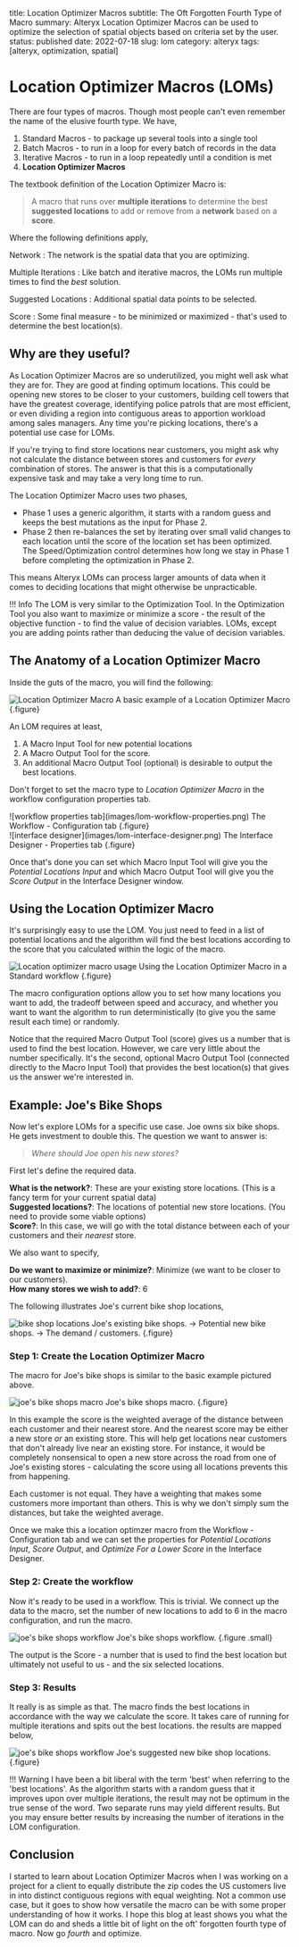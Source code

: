 title: Location Optimizer Macros
subtitle: The Oft Forgotten Fourth Type of Macro
summary: Alteryx Location Optimizer Macros can be used to optimize the selection of spatial objects based on criteria set by the user.
status: published
date: 2022-07-18
slug: lom
category: alteryx
tags: [alteryx, optimization, spatial]


# Location Optimizer Macros (LOMs)

There are four types of macros. Though most people can't even remember the name of the elusive fourth type. We have,

1. Standard Macros - to package up several tools into a single tool
2. Batch Macros - to run in a loop for every batch of records in the data
3. Iterative Macros - to run in a loop repeatedly until a condition is met
4. **Location Optimizer Macros**

The textbook definition of the Location Optimizer Macro is:

> A macro that runs over **multiple iterations** to determine the best **suggested locations** to add or remove from a **network** based on a **score**.

<!-- The **network** here just refers to your spatial data.  The **multiple iterations** means that like the Batch and Iterative macros, the LOMs with run multiple times to find a solution. The **suggested locations** are additional spatial data points from which you are selecting from. And the **score** is some final measure - to be minimized or maximized - that's used to determine the best location(s). -->

Where the following definitions apply,

Network
: The network is the spatial data that you are optimizing.

Multiple Iterations
: Like batch and iterative macros, the LOMs run multiple times to find the _best_ solution.

Suggested Locations
: Additional spatial data points to be selected.

Score
: Some final measure - to be minimized or maximized - that's used to determine the best location(s).


## Why are they useful?  

As Location Optimizer Macros are so underutilized, you might well ask what they are for. They are good at finding optimum locations. This could be opening new stores to be closer to your customers, building cell towers that have the greatest coverage, identifying police patrols that are most efficient, or even dividing a region into contiguous areas to apportion workload among sales managers. Any time you're picking locations, there's a potential use case for LOMs. 

If you're trying to find store locations near customers, you might ask why not calculate the distance between stores and customers for _every_ combination of stores. The answer is that this is a computationally expensive task and may take a very long time to run.  

The Location Optimizer Macro uses two phases,

* Phase 1 uses a generic algorithm, it starts with a random guess and keeps the best mutations as the input for Phase 2. 
* Phase 2 then re-balances the set by iterating over small valid changes to each location until the score of the location set has been optimized.  
The Speed/Optimization control determines how long we stay in Phase 1 before completing the optimization in Phase 2.


This means Alteryx LOMs can process larger amounts of data when it comes to deciding locations that might otherwise be unpracticable. 

!!! Info
    The LOM is very similar to the Optimization Tool. In the Optimization Tool you also want to maximize or minimize a score - the result of the objective function - to find the value of decision variables. LOMs, except you are adding points rather than deducing the value of decision variables.

## The Anatomy of a Location Optimizer Macro
Inside the guts of the macro, you will find the following:

![Location Optimizer Macro](images/lom-macro.png)
A basic example of a Location Optimizer Macro
{.figure}

An LOM requires at least,  

1. A Macro Input Tool for new potential locations  
2. A Macro Output Tool for the score.  
3. An additional Macro Output Tool (optional) is desirable to output the best locations.

Don't forget to set the macro type to *Location Optimizer Macro* in the workflow configuration properties tab.

<div class="row" markdown=1>
<div class="col" markdown=1>
![workflow properties tab](images/lom-workflow-properties.png)
The Workflow - Configuration tab
{.figure}
</div>
<div class="col" markdown=1>
![interface designer](images/lom-interface-designer.png)
The Interface Designer - Properties tab
{.figure}
</div>
</div>

Once that's done you can set which Macro Input Tool will give you the *Potential Locations Input* and which Macro Output Tool will give you the *Score Output* in the Interface Designer window.

## Using the Location Optimizer Macro

It's surprisingly easy to use the LOM. You just need to feed in a list of potential locations and the algorithm will find the best locations according to the score that you calculated within the logic of the macro.

![Location optimizer macro usage](images/lom-usage.png)
Using the Location Optimizer Macro in a Standard workflow
{.figure}

The macro configuration options allow you to set how many locations you want to add, the tradeoff between speed and accuracy, and whether you want to want the algorithm to run deterministically (to give you the same result each time) or randomly.

Notice that the required Macro Output Tool (score) gives us a number that is used to find the best location. However, we care very little about the number specifically. It's the second, optional Macro Output Tool (connected directly to the Macro Input Tool) that provides the best location(s) that gives us the answer we're interested in.

## Example: Joe's Bike Shops
Now let's explore LOMs for a specific use case. Joe owns six bike shops. He gets investment to double this. The question we want to answer is:

> *Where should Joe open his new stores?*

First let's define the required data.

**What is the network?**: These are your existing store locations. (This is a fancy term for your current spatial data)  
**Suggested locations?**: The locations of potential new store locations. (You need to provide some viable options)  
**Score?**: In this case, we will go with the total distance between each of your customers and their *nearest* store.  

We also want to specify,

**Do we want to maximize or minimize?**: Minimize (we want to be closer to our customers).  
**How many stores we wish to add?**: 6  

The following illustrates Joe's current bike shop locations,

![bike shop locations](images/lom-joes-bike-shops.gif)
Joe's existing bike shops.  →  Potential new bike shops.  →  The demand / customers.
{.figure}

### Step 1: Create the Location Optimizer Macro

The macro for Joe's bike shops is similar to the basic example pictured above.

![joe's bike shops macro](images/lom-joes-bike-shops-macro.png)
Joe's bike shops macro.
{.figure}

In this example the score is the weighted average of the distance between each customer and their nearest store. And the nearest score may be either a new store _or_ an existing store. This will help get locations near customers that don't already live near an existing store. For instance, it would be completely nonsensical to open a new store across the road from one of Joe's existing stores - calculating the score using all locations prevents this from happening.

Each customer is not equal. They have a weighting that makes some customers more important than others. This is why we don't simply sum the distances, but take the weighted average.

Once we make this a location optimzer macro from the Workflow - Configuration tab and we can set the properties for *Potential Locations Input*, *Score Output*, and *Optimize For a Lower Score* in the Interface Designer. 

### Step 2: Create the workflow

Now it's ready to be used in a workflow. This is trivial. We connect up the data to the macro, set the number of new locations to add to 6 in the macro configuration, and run the macro.

![joe's bike shops workflow](images/lom-joes-bike-shops-workflow.png)
Joe's bike shops workflow.
{.figure .small}

The output is the Score - a number that is used to find the best location but ultimately not useful to us - and the six selected locations.

### Step 3: Results

It really is as simple as that. The macro finds the best locations in accordance with the way we calculate the score. It takes care of running for multiple iterations and spits out the best locations. the results are mapped below,

![joe's bike shops workflow](images/lom-joes-bike-shops-results.png)
Joe's suggested new bike shop locations.
{.figure}

!!! Warning
    I have been a bit liberal with the term 'best' when referring to the 'best locations'. As the algorithm starts with a random guess that it improves upon over multiple iterations, the result may not be optimum in the true sense of the word. Two separate runs may yield different results. But you may ensure better results by increasing the number of iterations in the LOM configuration. 

## Conclusion
I started to learn about Location Optimizer Macros when I was working on a project for a client to equally distribute the zip codes the US customers live in into distinct contiguous regions with equal weighting. Not a common use case, but it goes to show how versatile the macro can be with some proper understanding of how it works. I hope this blog at least shows you what the LOM can do and sheds a little bit of light on the oft' forgotten fourth type of macro. Now go _fourth_ and optimize.


<!-- # Notes

## Meeting with Paige
What it does.
I want size more locations and picks the best ones based on a score. Have to specify how many

Use Case 1
Identifying last mile delivery locations. Doing delivery in a city - where do you put them
Ghost kitchens - where would you locate them so that they don't impact your existing restaurants

## Conversation with Tim Raines
### 1. Is it useful, or just a legacy feature of Alteryx?
LOMs are definitely still useful, albeit with more limited use cases than the other three macro types. The implementation in Alteryx is extremely flexible when dealing with spatial data. You can do almost anything within it. It can even be fooled into being a non-spatial genetic algorithm (though I wouldn't recommend it).

It's all about figuring out which 'site' is the best site out of a list of potential sites. The technique itself has a really long history in site location, especially as an academic problem to overcome. I don't know that it's made it very far in general usage yet, though there are some standardized implementations with ESRI which make it a bit easier to do than Alteryx for the lay-user. It tends to be used by very experienced users that are answering a specific niche set of questions. That is, I want to know what the most optimal locations are out of a set of potential locations to satisfy a condition.

### 2. Have you used it in a useful capacity?
The blog post is actually a really abstracted version of a use case that I had, where we were asked "how many distribution centers would we need to serve as much population as possible within 60 minutes" - without knowing where any candidate sites are.

### 3. Do you know any good use cases/examples
There are some really topical examples that are great use cases. Such as, companies wishing to choose the best locations for a new head office that minimize travel distance for their staff. Distribution companies that wish to make sure their centers are minimizing travel distance between them and their delivery points. where is the best location to site a hospital that will minimize the travel distance for the surrounding population most at need?
However, whilst you can do analytically optimize solutions in such use cases, the reality of many of these decisions in business is that you may not be able to secure the optimum site at a cheap enough price, or secure planning permission, and so on. Reality often gets int eh way of the optimum solution. That said, it can help to figure out if you should locate a site in town A vs town B quite well, even if the intricacies cloud the decision of the later point.

### 4. Do you know any good resources from which to learn?
As for the method, there are quite a lot of academic resources for this - google brings up loads. I think I linked in the ESRI training mats in the blog which are also useful.  In Alteryx, the resources are scarce. The Sample workflows are geared toward inclusion within a gravity model problem which makes them a bit confusing to really understand. I don't have Alteryx at work now (AHHHHH), so can't really do a sample workflow easily I'm afraid (though if I can get hold of a trial license for a bit I may be able to).  

A lot of the problems you might want to solve would involve a drivetime/public transport OD matrix, but I think you can fairly easily do a sample using straight line distance, which typically runs much quicker.  As I mentioned, the implementation is via a genetic algo, the basic idea being that it does a quick pass over as many of the candidate locations as possible choosing a subset to evaluate in more detail in the second pass. I think its deterministic if you set the seed, but I've not fully evaluated it - this part is very black box even if your optimization data and params are not!. -->

